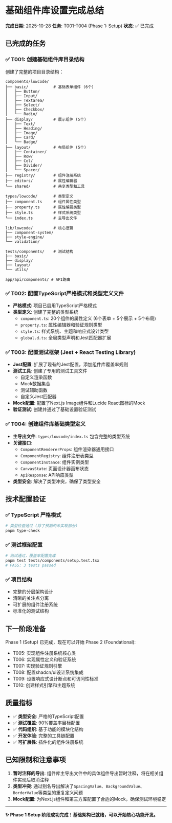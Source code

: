 # 基础组件库设置完成总结

**完成日期**: 2025-10-28
**任务**: T001-T004 (Phase 1: Setup)
**状态**: ✅ 已完成

## 已完成的任务

### ✅ T001: 创建基础组件库目录结构

创建了完整的项目目录结构：

```
components/lowcode/
├── basic/           # 基础表单组件 (6个)
│   ├── Button/
│   ├── Input/
│   ├── Textarea/
│   ├── Select/
│   ├── Checkbox/
│   └── Radio/
├── display/         # 展示组件 (5个)
│   ├── Text/
│   ├── Heading/
│   ├── Image/
│   ├── Card/
│   └── Badge/
├── layout/          # 布局组件 (5个)
│   ├── Container/
│   ├── Row/
│   ├── Col/
│   ├── Divider/
│   └── Spacer/
├── registry/        # 组件注册系统
├── editors/         # 属性编辑器
└── shared/          # 共享类型和工具

types/lowcode/       # 类型定义
├── component.ts     # 组件属性类型
├── property.ts      # 属性编辑类型
├── style.ts         # 样式系统类型
└── index.ts         # 主导出文件

lib/lowcode/         # 核心逻辑
├── component-system/
├── style-engine/
└── validation/

tests/components/    # 测试结构
├── basic/
├── display/
├── layout/
└── utils/

app/api/components/ # API路由
```

### ✅ T002: 配置TypeScript严格模式和类型定义文件

- **严格模式**: 项目已启用TypeScript严格模式
- **类型定义**: 创建了完整的类型系统
  - `component.ts`: 20个组件的属性定义 (6个表单 + 5个展示 + 5个布局)
  - `property.ts`: 属性编辑器和验证规则类型
  - `style.ts`: 样式系统、主题和响应式设计类型
  - `global.d.ts`: 全局类型声明和Jest匹配器扩展

### ✅ T003: 配置测试框架 (Jest + React Testing Library)

- **Jest配置**: 扩展了现有的Jest配置，添加组件库覆盖率规则
- **测试工具**: 创建了专用的测试工具文件
  - 自定义渲染函数
  - Mock数据集合
  - 测试辅助函数
  - 自定义Jest匹配器
- **Mock配置**: 配置了Next.js Image组件和Lucide React图标的Mock
- **验证测试**: 创建并通过了基础设置验证测试

### ✅ T004: 创建组件库基础类型定义

- **主导出文件**: `types/lowcode/index.ts` 包含完整的类型系统
- **关键接口**:
  - `ComponentRendererProps`: 组件渲染器通用接口
  - `ComponentRegistry`: 组件注册表类型
  - `ComponentInstance`: 组件实例类型
  - `CanvasState`: 页面设计器画布状态
  - `ApiResponse`: API响应类型
- **类型安全**: 解决了类型冲突，确保了类型安全

## 技术配置验证

### ✅ TypeScript 严格模式

```bash
# 类型检查通过 (除了预期的未实现部分)
pnpm type-check
```

### ✅ 测试框架配置

```bash
# 测试通过，覆盖率配置完成
pnpm test tests/components/setup.test.tsx
# PASS: 3 tests passed
```

### ✅ 项目结构

- 完整的分层架构设计
- 清晰的关注点分离
- 可扩展的组件注册系统
- 标准化的测试结构

## 下一阶段准备

Phase 1 (Setup) 已完成，现在可以开始 Phase 2 (Foundational):

- T005: 实现组件注册系统核心类
- T006: 实现属性定义和验证系统
- T007: 实现验证规则引擎
- T008: 配置shadcn/ui设计系统集成
- T009: 设置响应式设计断点和可访问性标准
- T010: 创建样式引擎和主题系统

## 质量指标

- ✅ **类型安全**: 严格的TypeScript配置
- ✅ **测试覆盖**: 90%覆盖率目标配置
- ✅ **代码组织**: 基于功能的模块化结构
- ✅ **开发体验**: 完整的工具链配置
- ✅ **可扩展性**: 插件化的组件注册系统

## 已知限制和注意事项

1. **暂时注释的导出**: 组件库主导出文件中的具体组件导出暂时注释，将在相关组件实现后取消注释
2. **类型冲突**: 通过别名导出解决了`SpacingValue`、`BackgroundValue`、`BorderValue`等类型的重复定义问题
3. **Mock配置**: 为Next.js组件和第三方库配置了合适的Mock，确保测试环境稳定

---

**✨ Phase 1 Setup 阶段成功完成！基础架构已就绪，可以开始核心功能开发。**
